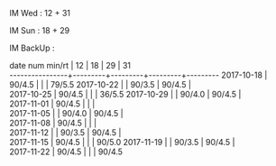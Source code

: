 IM Wed      : 12 + 31

IM Sun      : 18 + 29

IM BackUp   : 

date num min/rt |    12   |    18   |    29   |    31   
----------------+---------+---------+---------+---------
2017-10-18      |  90/4.5 |         |         |  79/5.5 
2017-10-22      |         |  90/3.5 |  90/4.5 |               
2017-10-25      |  90/4.5 |         |         |  36/5.5 
2017-10-29      |         |  90/4.0 |  90/4.5 |                
2017-11-01      |  90/4.5 |         |         |         
2017-11-05      |         |  90/4.0 |  90/4.5 |         
2017-11-08      |  90/4.5 |         |         |         
2017-11-12      |         |  90/3.5 |  90/4.5 |         
2017-11-15      |  90/4.5 |         |         |  90/5.0 
2017-11-19      |         |  90/3.5 |  90/4.5 |        
2017-11-22      |  90/4.5 |         |         |  90/4.5
 
